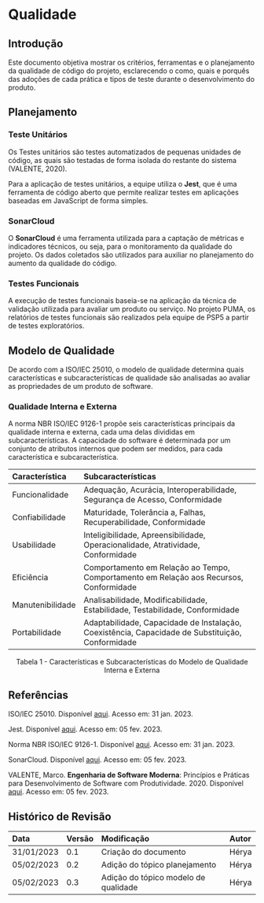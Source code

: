 # Qualidade

## Introdução

Este documento objetiva mostrar os critérios, ferramentas e o planejamento da qualidade de código do projeto, esclarecendo o como, quais e porquês das adoções de cada prática e tipos de teste durante o desenvolvimento do produto.

## Planejamento

### Teste Unitários

Os Testes unitários são testes automatizados de pequenas unidades de código, as quais são testadas de forma isolada do restante do sistema (VALENTE, 2020). 

Para a aplicação de testes unitários, a equipe utiliza o **Jest**, que é uma ferramenta de código aberto que permite realizar testes em aplicações baseadas em JavaScript de forma simples.

### SonarCloud

O **SonarCloud** é uma ferramenta utilizada para a captação de métricas e indicadores técnicos, ou seja, para o monitoramento da qualidade do projeto. Os dados coletados são utilizados para auxiliar no planejamento do aumento da qualidade do código.

### Testes Funcionais
A execução de testes funcionais baseia-se na aplicação da técnica de validação utilizada para avaliar um produto ou serviço. No projeto PUMA, os relatórios de testes funcionais são realizados pela equipe de PSP5 a partir de testes exploratórios.

## Modelo de Qualidade

De acordo com a ISO/IEC 25010, o modelo de qualidade determina quais características e subcaracterísticas de qualidade são analisadas ao avaliar as propriedades de um produto de software.

### Qualidade Interna e Externa

A norma NBR ISO/IEC 9126-1 propõe seis características principais da qualidade interna e externa, cada uma delas divididas em subcaracterísticas. A capacidade do software é determinada por um conjunto de atributos internos que podem ser medidos, para cada característica e subcaracterística.
<center>

| Característica      |  Subcaracterísticas | 
| :--------- | :----- | 
| Funcionalidade |  Adequação, Acurácia, Interoperabilidade, Segurança de Acesso, Conformidade |
| Confiabilidade  | Maturidade, Tolerância a, Falhas, Recuperabilidade, Conformidade |
| Usabilidade |Inteligibilidade, Apreensibilidade, Operacionalidade, Atratividade, Conformidade |
| Eficiência |  Comportamento em Relação ao Tempo, Comportamento em Relação aos Recursos, Conformidade|
| Manutenibilidade |  Analisabilidade, Modificabilidade, Estabilidade, Testabilidade, Conformidade|
| Portabilidade |  Adaptabilidade, Capacidade de Instalação, Coexistência, Capacidade de Substituição, Conformidade |

<figcaption>
Tabela 1 - Características e Subcaracterísticas do Modelo de Qualidade Interna e Externa
</figcaption>

</center>


## Referências

ISO/IEC 25010. Disponível [aqui](https://iso25000.com/index.php/en/iso-25000-standards/iso-25010). Acesso em: 31 jan. 2023.


Jest. Disponível [aqui](https://jestjs.io/pt-BR/). Acesso em: 05 fev. 2023.

Norma NBR ISO/IEC 9126-1. Disponível [aqui](https://jkolb.com.br/wp-content/uploads/2014/02/NBR-ISO_IEC-9126-1.pdf). Acesso em: 31 jan. 2023.

SonarCloud. Disponível [aqui](https://www.sonarsource.com/products/sonarcloud/features/). Acesso em: 05 fev. 2023.

VALENTE, Marco. **Engenharia de Software Moderna**: Princípios e Práticas para Desenvolvimento de Software com Produtividade. 2020. Disponível [aqui](https://engsoftmoderna.info/cap8.html). Acesso em: 05 fev. 2023.


## Histórico de Revisão
| Data       | Versão | Modificação | Autor |
| :--------- | :----- | :---------- | :---- |
| 31/01/2023 | 0.1    | Criação do documento | Hérya |
| 05/02/2023 | 0.2    | Adição do tópico planejamento | Hérya |
| 05/02/2023 | 0.3    | Adição do tópico modelo de qualidade | Hérya |

